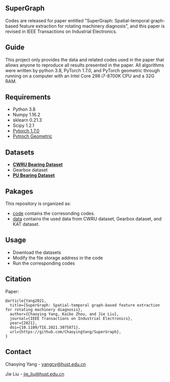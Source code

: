 ## SuperGraph
Codes are released for paper entitled "SuperGraph: Spatial-temporal graph-based feature extraction for rotating machinery diagnosis", and this paper is revised in IEEE Transactions on Industrial Electronics.

## Guide
This project only provides the data and related codes used in the paper that allows anyone to reproduce all results presented in the paper. All algorithms were written by python 3.8, PyTorch 1.7.0, and PyTorch geometric  through running on a computer with an Intel Core 298 i7-8700K CPU and a 32G RAM.

## Requirements
- Python 3.8  
- Numpy 1.16.2  
- sklearn 0.21.3  
- Scipy 1.2.1   
- [Pytorch 1.7.0 ](https://pytorch.org/)
- [Pytroch Geometric](https://pytorch-geometric.readthedocs.io/en/latest/)


## Datasets
- **[CWRU Bearing Dataset](https://csegroups.case.edu/bearingdatacenter/pages/download-data-file/)**
- Gearbox dataset
- **[PU Bearing Dataset](https://mb.uni-paderborn.de/kat/forschung/datacenter/bearing-datacenter/)**


## Pakages

This repository is organized as:
- [code](https://github.com/ChaoyingYang/SuperGraph/tree/master/code) contains the corresonding codes.
- [data](https://github.com/ChaoyingYang/SuperGraph/tree/master/data) contains the used data from CWRU dataset, Gearbox dataset, and KAT dataset.


## Usage
- Download the datasets  
- Modify the file storage address in the code  
- Run the corresponding codes  
  


## Citation
Paper:
```
@article{Yang2021,
  title={SuperGraph: Spatial-temporal graph-based feature extraction for rotating machinery diagnosis},
  author={Chaoying Yang, Kaibo Zhou, and Jie Liu},
  journal={IEEE Transactions on Industrial Electronics},
  year={2021},
  doi={10.1109/TIE.2021.3075871},
  url={https://github.com/ChaoyingYang/SuperGraph},
}
```

## Contact
Chaoying Yang - yangcy@hust.edu.cn 
 
Jie Liu - jie_liu@hust.edu.cn

